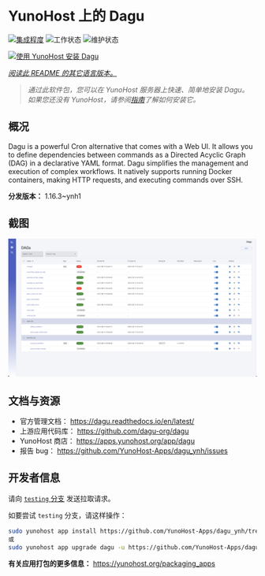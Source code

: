 <!--
注意：此 README 由 <https://github.com/YunoHost/apps/tree/master/tools/readme_generator> 自动生成
请勿手动编辑。
-->

# YunoHost 上的 Dagu

[![集成程度](https://apps.yunohost.org/badge/integration/dagu)](https://ci-apps.yunohost.org/ci/apps/dagu/)
![工作状态](https://apps.yunohost.org/badge/state/dagu)
![维护状态](https://apps.yunohost.org/badge/maintained/dagu)

[![使用 YunoHost 安装 Dagu](https://install-app.yunohost.org/install-with-yunohost.svg)](https://install-app.yunohost.org/?app=dagu)

*[阅读此 README 的其它语言版本。](./ALL_README.md)*

> *通过此软件包，您可以在 YunoHost 服务器上快速、简单地安装 Dagu。*  
> *如果您还没有 YunoHost，请参阅[指南](https://yunohost.org/install)了解如何安装它。*

## 概况

Dagu is a powerful Cron alternative that comes with a Web UI. It allows you to define dependencies between commands as a Directed Acyclic Graph (DAG) in a declarative YAML format. Dagu simplifies the management and execution of complex workflows. It natively supports running Docker containers, making HTTP requests, and executing commands over SSH.


**分发版本：** 1.16.3~ynh1

## 截图

![Dagu 的截图](./doc/screenshots/screenshot.png)

## 文档与资源

- 官方管理文档： <https://dagu.readthedocs.io/en/latest/>
- 上游应用代码库： <https://github.com/dagu-org/dagu>
- YunoHost 商店： <https://apps.yunohost.org/app/dagu>
- 报告 bug： <https://github.com/YunoHost-Apps/dagu_ynh/issues>

## 开发者信息

请向 [`testing` 分支](https://github.com/YunoHost-Apps/dagu_ynh/tree/testing) 发送拉取请求。

如要尝试 `testing` 分支，请这样操作：

```bash
sudo yunohost app install https://github.com/YunoHost-Apps/dagu_ynh/tree/testing --debug
或
sudo yunohost app upgrade dagu -u https://github.com/YunoHost-Apps/dagu_ynh/tree/testing --debug
```

**有关应用打包的更多信息：** <https://yunohost.org/packaging_apps>
